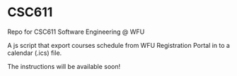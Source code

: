 # CSC611
Repo for CSC611 Software Engineering @ WFU

A js script that export courses schedule from WFU Registration Portal in to a calendar (.ics) file.

The instructions will be available soon!
